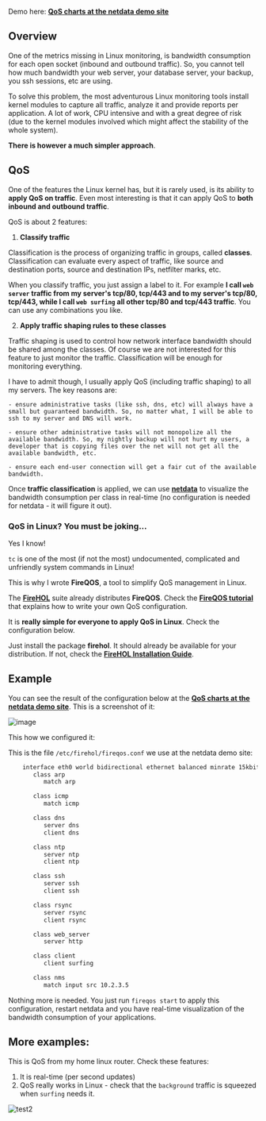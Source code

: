 
Demo here: **[QoS charts at the netdata demo site](http://netdata.firehol.org/#tc)**

## Overview

One of the metrics missing in Linux monitoring, is bandwidth consumption for each open socket (inbound and outbound traffic). So, you cannot tell how much bandwidth your web server, your database server, your backup, you ssh sessions, etc are using.

To solve this problem, the most adventurous Linux monitoring tools install kernel modules to capture all traffic, analyze it and provide reports per application. A lot of work, CPU intensive and with a great degree of risk (due to the kernel modules involved which might affect the stability of the whole system). 

**There is however a much simpler approach**.

## QoS

One of the features the Linux kernel has, but it is rarely used, is its ability to **apply QoS on traffic**. Even most interesting is that it can apply QoS to **both inbound and outbound traffic**.

QoS is about 2 features:

1. **Classify traffic**

  Classification is the process of organizing traffic in groups, called **classes**. Classification can evaluate every aspect of traffic, like source and destination ports, source and destination IPs, netfilter marks, etc.

  When you classify traffic, you just assign a label to it. For example **I call `web server` traffic from my server's tcp/80, tcp/443 and to my server's tcp/80, tcp/443, while I call `web surfing` all other tcp/80 and tcp/443 traffic**. You can use any combinations you like.

2. **Apply traffic shaping rules to these classes**

  Traffic shaping is used to control how network interface bandwidth should be shared among the classes. Of course we are not interested for this feature to just monitor the traffic. Classification will be enough for monitoring everything.

  I have to admit though, I usually apply QoS (including traffic shaping) to all my servers. The key reasons are:

    - ensure administrative tasks (like ssh, dns, etc) will always have a small but guaranteed bandwidth. So, no matter what, I will be able to ssh to my server and DNS will work.

    - ensure other administrative tasks will not monopolize all the available bandwidth. So, my nightly backup will not hurt my users, a developer that is copying files over the net will not get all the available bandwidth, etc.

    - ensure each end-user connection will get a fair cut of the available bandwidth.

Once **traffic classification** is applied, we can use **[netdata](https://github.com/firehol/netdata)** to visualize the bandwidth consumption per class in real-time (no configuration is needed for netdata - it will figure it out).

### QoS in Linux? You must be joking...

Yes I know!

`tc` is one of the most (if not the most) undocumented, complicated and unfriendly system commands in Linux!

This is why I wrote **FireQOS**, a tool to simplify QoS management in Linux.

The **[FireHOL](https://firehol.org/)** suite already distributes **FireQOS**. Check the **[FireQOS tutorial](https://firehol.org/tutorial/fireqos-new-user/)** that explains how to write your own QoS configuration.

It is **really simple for everyone to apply QoS in Linux**. Check the configuration below.

Just install the package **firehol**. It should already be available for your distribution. If not, check the **[FireHOL Installation Guide](https://firehol.org/installing/)**.

## Example

You can see the result of the configuration below at the **[QoS charts at the netdata demo site](http://netdata.firehol.org/#tc)**. This is a screenshot of it:

![image](https://cloud.githubusercontent.com/assets/2662304/14436322/c91d90a4-0024-11e6-9fb1-57cdef1580df.png)

This how we configured it:

This is the file `/etc/firehol/fireqos.conf` we use at the netdata demo site:

```sh
    interface eth0 world bidirectional ethernet balanced minrate 15kbit rate 1Gbit
       class arp
          match arp

       class icmp
          match icmp

       class dns
          server dns
          client dns

       class ntp
          server ntp
          client ntp

       class ssh
          server ssh
          client ssh

       class rsync
          server rsync
          client rsync

       class web_server
          server http

       class client
          client surfing

       class nms
          match input src 10.2.3.5
```

Nothing more is needed. You just run `fireqos start` to apply this configuration, restart netdata and you have real-time visualization of the bandwidth consumption of your applications.

## More examples:

This is QoS from my home linux router. Check these features:

1. It is real-time (per second updates)
2. QoS really works in Linux - check that the `background` traffic is squeezed when `surfing` needs it.

![test2](https://cloud.githubusercontent.com/assets/2662304/14093004/68966020-f553-11e5-98fe-ffee2086fafd.gif)